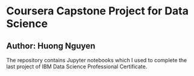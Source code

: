 # Coursera Capstone Project for Data Science
## Author: Huong Nguyen
The repository contains Jupyter notebooks which I used to complete the last project of IBM Data Science Professional Certificate. 
